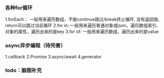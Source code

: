### 各种for循环
  1.forEach：    一般用来遍历数组，不能continue跳过/break终止循环, 没有返回值, return可以跳过当前循环
  2.for in:      一般用来遍历普通对象或json，遍历数组索引、对象的属性，遍历出来的是key
  3.for of:      一般用来遍历数组，遍历出来的是value

### async异步编程（待完善）
  1.callback
  2.Promise
  3.async/await
  4.generator

### todo：脑图补充